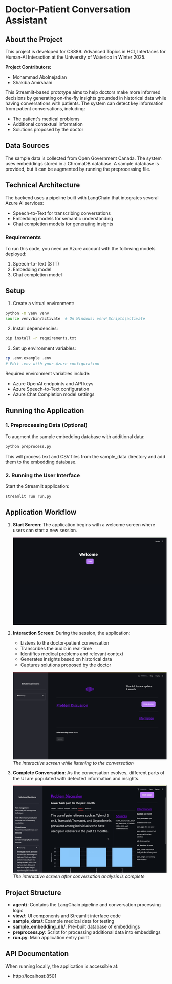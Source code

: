 # Doctor-Patient Conversation Assistant

## About the Project

This project is developed for CS889: Advanced Topics in HCI, Interfaces for Human-AI Interaction at the University of Waterloo in Winter 2025. 

**Project Contributors:**
- Mohammad Abolnejadian
- Shakiba Amirshahi

This Streamlit-based prototype aims to help doctors make more informed decisions by generating on-the-fly insights grounded in historical data while having conversations with patients. The system can detect key information from patient conversations, including:
- The patient's medical problems
- Additional contextual information
- Solutions proposed by the doctor

## Data Sources

The sample data is collected from Open Government Canada. The system uses embeddings stored in a ChromaDB database. A sample database is provided, but it can be augmented by running the preprocessing file.

## Technical Architecture

The backend uses a pipeline built with LangChain that integrates several Azure AI services:
- Speech-to-Text for transcribing conversations
- Embedding models for semantic understanding
- Chat completion models for generating insights

### Requirements

To run this code, you need an Azure account with the following models deployed:
1. Speech-to-Text (STT)
2. Embedding model
3. Chat completion model

## Setup

1. Create a virtual environment:
```bash
python -m venv venv
source venv/bin/activate  # On Windows: venv\Scripts\activate
```

2. Install dependencies:
```bash
pip install -r requirements.txt
```

3. Set up environment variables:
```bash
cp .env.example .env
# Edit .env with your Azure configuration
```

Required environment variables include:
- Azure OpenAI endpoints and API keys
- Azure Speech-to-Text configuration
- Azure Chat Completion model settings

## Running the Application

### 1. Preprocessing Data (Optional)

To augment the sample embedding database with additional data:

```bash
python preprocess.py
```

This will process text and CSV files from the sample_data directory and add them to the embedding database.

### 2. Running the User Interface

Start the Streamlit application:

```bash
streamlit run run.py
```

## Application Workflow

1. **Start Screen**: The application begins with a welcome screen where users can start a new session.

   ![Welcome Page](images/welcome_page.png)

2. **Interaction Screen**: During the session, the application:
   - Listens to the doctor-patient conversation
   - Transcribes the audio in real-time
   - Identifies medical problems and relevant context
   - Generates insights based on historical data
   - Captures solutions proposed by the doctor

   ![Processing Screen](images/processing.png)
   *The interactive screen while listening to the conversation*

3. **Complete Conversation**: As the conversation evolves, different parts of the UI are populated with detected information and insights.

   ![Complete Page](images/complete_page.png)
   *The interactive screen after conversation analysis is complete*

## Project Structure

- **agent/**: Contains the LangChain pipeline and conversation processing logic
- **view/**: UI components and Streamlit interface code
- **sample_data/**: Example medical data for testing
- **sample_embedding_db/**: Pre-built database of embeddings
- **preprocess.py**: Script for processing additional data into embeddings
- **run.py**: Main application entry point

## API Documentation

When running locally, the application is accessible at:
- http://localhost:8501
